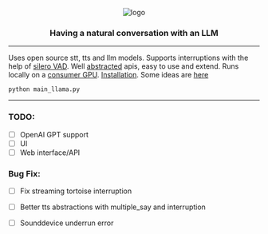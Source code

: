 <div align="center">

![logo](media/logo.gif)

<h3>

Having a natural conversation with an LLM

</h3>

</div>

---

Uses open source stt, tts and llm models.
Supports interruptions with the help of [silero VAD](https://github.com/snakers4/silero-vad).
Well [abstracted](/llm) apis, easy to use and extend.
Runs locally on a [consumer GPU](https://www.nvidia.com/en-us/geforce/graphics-cards/30-series/rtx-3080-3080ti/).
[Installation](INSTALL.md).
Some ideas are [here](Ideas.md)

```shell 
python main_llama.py
```

---

### TODO:
- [ ] OpenAI GPT support
- [ ] UI
- [ ] Web interface/API

### Bug Fix:
- [ ] Fix streaming tortoise interruption
- [ ] Better tts abstractions with multiple_say and interruption
- [ ] Sounddevice underrun error

